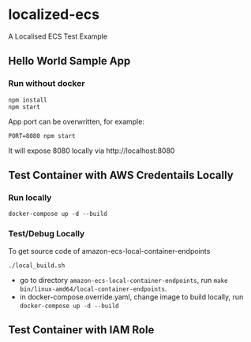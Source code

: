 # localized-ecs
A Localised ECS Test Example

## Hello World Sample App
### Run without docker
```
npm install
npm start
```
App port can be overwritten, for example:
```
PORT=8080 npm start
```
It will expose 8080 locally via http://localhost:8080

## Test Container with AWS Credentails Locally
### Run locally
```
docker-compose up -d --build
```
### Test/Debug Locally
To get source code of amazon-ecs-local-container-endpoints
```
./local_build.sh
```
* go to directory ```amazon-ecs-local-container-endpoints```, run ```make bin/linux-amd64/local-container-endpoints```.
* in docker-compose.override.yaml, change image to build locally, run ```docker-compose up -d --build```
## Test Container with IAM Role
